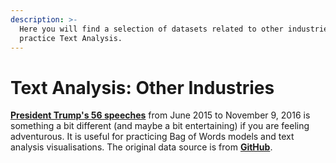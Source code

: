 ```yaml
---
description: >-
  Here you will find a selection of datasets related to other industries to
  practice Text Analysis.
---
```


# Text Analysis: Other Industries

[**President Trump's 56 speeches**](https://github.com/MaurissaCM/Decoded-DA-Datastore/raw/master/data/trump_full_speech.txt.zip) from June 2015 to November 9, 2016 is something a bit different \(and maybe a bit entertaining\) if you are feeling adventurous. It is useful for practicing Bag of Words models and text analysis visualisations. The original data source is from [**GitHub**](https://github.com/PedramNavid/trump_speeches).

